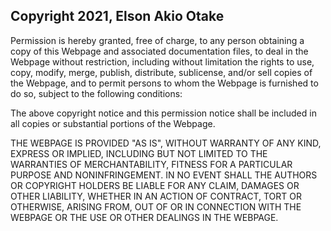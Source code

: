 ## Copyright 2021, Elson Akio Otake

Permission is hereby granted, free of charge, to any person obtaining a copy of this Webpage and associated documentation files, to deal in the Webpage without restriction, including without limitation the rights to use, copy, modify, merge, publish, distribute, sublicense, and/or sell copies of the Webpage, and to permit persons to whom the Webpage is furnished to do so, subject to the following conditions:

The above copyright notice and this permission notice shall be included in all copies or substantial portions of the Webpage.

THE WEBPAGE IS PROVIDED "AS IS", WITHOUT WARRANTY OF ANY KIND, EXPRESS OR IMPLIED, INCLUDING BUT NOT LIMITED TO THE WARRANTIES OF MERCHANTABILITY, FITNESS FOR A PARTICULAR PURPOSE AND NONINFRINGEMENT. IN NO EVENT SHALL THE AUTHORS OR COPYRIGHT HOLDERS BE LIABLE FOR ANY CLAIM, DAMAGES OR OTHER LIABILITY, WHETHER IN AN ACTION OF CONTRACT, TORT OR OTHERWISE, ARISING FROM, OUT OF OR IN CONNECTION WITH THE WEBPAGE OR THE USE OR OTHER DEALINGS IN THE WEBPAGE.
